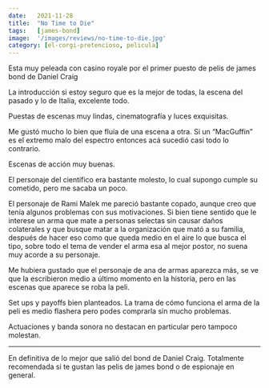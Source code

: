 ```yaml
---
date:   2021-11-28
title:  "No Time to Die"
tags:   [james-bond]
image:  '/images/reviews/no-time-to-die.jpg'
category: [el-corgi-pretencioso, pelicula]
---
```

Esta muy peleada con casino royale por el primer puesto de pelis de james bond de Daniel Craig

La introducción si estoy seguro que es la mejor de todas, la escena del pasado y lo de Italia, excelente todo.

Puestas de escenas muy lindas, cinematografía y luces exquisitas.

Me gustó mucho lo bien que fluía de una escena a otra. Si un “MacGuffin” es el extremo malo del espectro entonces acá sucedió casi todo lo contrario.

Escenas de acción muy buenas.

El personaje del científico era bastante molesto, lo cual supongo cumple su cometido, pero me sacaba un poco.

El personaje de Rami Malek me pareció bastante copado, aunque creo que tenía algunos problemas con sus motivaciones. Si bien tiene sentido que le interese un arma que mate a personas selectas sin causar daños colaterales y que busque matar a la organización que mató a su familia, después de hacer eso como que queda medio en el aire lo que busca el tipo, sobre todo el tema de vender el arma esa al mejor postor, no suena muy acorde a su personaje.

Me hubiera gustado que el personaje de ana de armas aparezca más, se ve que la escribieron medio a último momento en la historia, pero en las escenas que aparece se roba la peli.

Set ups y payoffs bien planteados. La trama de cómo funciona el arma de la peli es medio flashera pero podes comprarla sin mucho problemas.

Actuaciones y banda sonora no destacan en particular pero tampoco molestan.

<hr>

En definitiva de lo mejor que salió del bond de Daniel Craig. Totalmente recomendada si te gustan las pelis de james bond o de espionaje en general.
